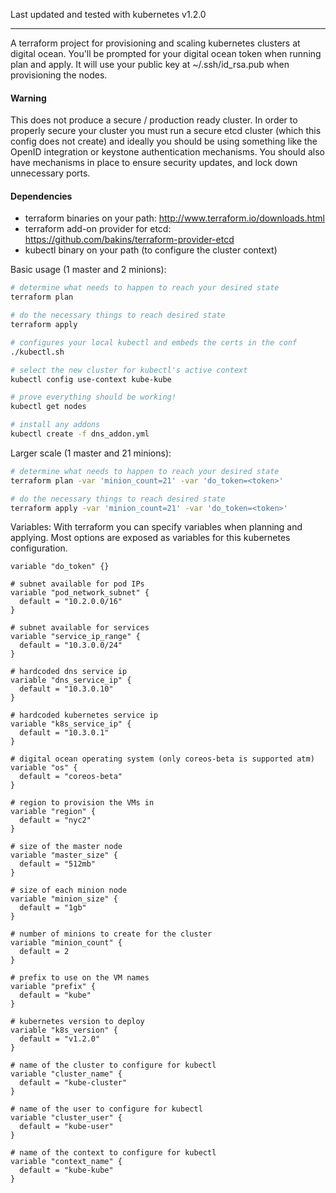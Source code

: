 Last updated and tested with kubernetes v1.2.0

---

A terraform project for provisioning and scaling kubernetes clusters at digital ocean.
You'll be prompted for your digital ocean token when running plan and apply. It will
use your public key at ~/.ssh/id_rsa.pub when provisioning the nodes.

#### Warning
This does not produce a secure / production ready cluster. In order to properly
secure your cluster you must run a secure etcd cluster (which this config does
not create) and ideally you should be using something like the OpenID integration
or keystone authentication mechanisms. You should also have mechanisms in place to
ensure security updates, and lock down unnecessary ports.

#### Dependencies
* terraform binaries on your path: http://www.terraform.io/downloads.html
* terraform add-on provider for etcd: https://github.com/bakins/terraform-provider-etcd
* kubectl binary on your path (to configure the cluster context)



Basic usage (1 master and 2 minions):
```bash
# determine what needs to happen to reach your desired state
terraform plan

# do the necessary things to reach desired state
terraform apply

# configures your local kubectl and embeds the certs in the conf
./kubectl.sh

# select the new cluster for kubectl's active context
kubectl config use-context kube-kube

# prove everything should be working!
kubectl get nodes

# install any addons
kubectl create -f dns_addon.yml
```


Larger scale (1 master and 21 minions):
```bash
# determine what needs to happen to reach your desired state
terraform plan -var 'minion_count=21' -var 'do_token=<token>'

# do the necessary things to reach desired state
terraform apply -var 'minion_count=21' -var 'do_token=<token>'
```




Variables:
With terraform you can specify variables when planning and applying.
Most options are exposed as variables for this kubernetes configuration.

```hcl
variable "do_token" {}

# subnet available for pod IPs
variable "pod_network_subnet" {
  default = "10.2.0.0/16"
}

# subnet available for services
variable "service_ip_range" {
  default = "10.3.0.0/24"
}

# hardcoded dns service ip
variable "dns_service_ip" {
  default = "10.3.0.10"
}

# hardcoded kubernetes service ip
variable "k8s_service_ip" {
  default = "10.3.0.1"
}

# digital ocean operating system (only coreos-beta is supported atm)
variable "os" {
  default = "coreos-beta"
}

# region to provision the VMs in
variable "region" {
  default = "nyc2"
}

# size of the master node
variable "master_size" {
  default = "512mb"
}

# size of each minion node
variable "minion_size" {
  default = "1gb"
}

# number of minions to create for the cluster
variable "minion_count" {
  default = 2
}

# prefix to use on the VM names
variable "prefix" {
  default = "kube"
}

# kubernetes version to deploy
variable "k8s_version" {
  default = "v1.2.0"
}

# name of the cluster to configure for kubectl
variable "cluster_name" {
  default = "kube-cluster"
}

# name of the user to configure for kubectl
variable "cluster_user" {
  default = "kube-user"
}

# name of the context to configure for kubectl
variable "context_name" {
  default = "kube-kube"
}
```
